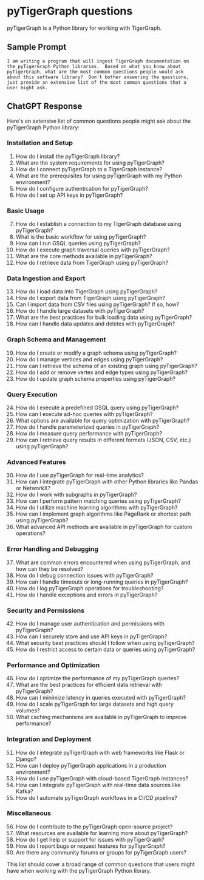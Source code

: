 # pyTigerGraph questions

pyTigerGraph is a Python library for working with TigerGraph.

## Sample Prompt

```
I am writing a program that will ingest TigerGraph documentation on the pyTigerGraph Python libraries.  Based on what you know about pyTigerGraph, what are the most common questions people would ask about this software library?  Don't bother answering the questions, just provide an extensive list of the most common questions that a user might ask.
```

## ChatGPT Response

Here's an extensive list of common questions people might ask about the pyTigerGraph Python library:

### Installation and Setup

1.  How do I install the pyTigerGraph library?
2.  What are the system requirements for using pyTigerGraph?
3.  How do I connect pyTigerGraph to a TigerGraph instance?
4.  What are the prerequisites for using pyTigerGraph with my Python environment?
5.  How do I configure authentication for pyTigerGraph?
6.  How do I set up API keys in pyTigerGraph?

### Basic Usage

7.  How do I establish a connection to my TigerGraph database using pyTigerGraph?
8.  What is the basic workflow for using pyTigerGraph?
9.  How can I run GSQL queries using pyTigerGraph?
10.  How do I execute graph traversal queries with pyTigerGraph?
11.  What are the core methods available in pyTigerGraph?
12.  How do I retrieve data from TigerGraph using pyTigerGraph?

### Data Ingestion and Export

13.  How do I load data into TigerGraph using pyTigerGraph?
14.  How do I export data from TigerGraph using pyTigerGraph?
15.  Can I import data from CSV files using pyTigerGraph? If so, how?
16.  How do I handle large datasets with pyTigerGraph?
17.  What are the best practices for bulk loading data using pyTigerGraph?
18.  How can I handle data updates and deletes with pyTigerGraph?

### Graph Schema and Management

19.  How do I create or modify a graph schema using pyTigerGraph?
20.  How do I manage vertices and edges using pyTigerGraph?
21.  How can I retrieve the schema of an existing graph using pyTigerGraph?
22.  How do I add or remove vertex and edge types using pyTigerGraph?
23.  How do I update graph schema properties using pyTigerGraph?

### Query Execution

24.  How do I execute a predefined GSQL query using pyTigerGraph?
25.  How can I execute ad-hoc queries with pyTigerGraph?
26.  What options are available for query optimization with pyTigerGraph?
27.  How do I handle parameterized queries in pyTigerGraph?
28.  How do I measure query performance with pyTigerGraph?
29.  How can I retrieve query results in different formats (JSON, CSV, etc.) using pyTigerGraph?

### Advanced Features

30.  How do I use pyTigerGraph for real-time analytics?
31.  How can I integrate pyTigerGraph with other Python libraries like Pandas or NetworkX?
32.  How do I work with subgraphs in pyTigerGraph?
33.  How can I perform pattern matching queries using pyTigerGraph?
34.  How do I utilize machine learning algorithms with pyTigerGraph?
35.  How can I implement graph algorithms like PageRank or shortest path using pyTigerGraph?
36.  What advanced API methods are available in pyTigerGraph for custom operations?

### Error Handling and Debugging

37.  What are common errors encountered when using pyTigerGraph, and how can they be resolved?
38.  How do I debug connection issues with pyTigerGraph?
39.  How can I handle timeouts or long-running queries in pyTigerGraph?
40.  How do I log pyTigerGraph operations for troubleshooting?
41.  How do I handle exceptions and errors in pyTigerGraph?

### Security and Permissions

42.  How do I manage user authentication and permissions with pyTigerGraph?
43.  How can I securely store and use API keys in pyTigerGraph?
44.  What security best practices should I follow when using pyTigerGraph?
45.  How do I restrict access to certain data or queries using pyTigerGraph?

### Performance and Optimization

46.  How do I optimize the performance of my pyTigerGraph queries?
47.  What are the best practices for efficient data retrieval with pyTigerGraph?
48.  How can I minimize latency in queries executed with pyTigerGraph?
49.  How do I scale pyTigerGraph for large datasets and high query volumes?
50.  What caching mechanisms are available in pyTigerGraph to improve performance?

### Integration and Deployment

51.  How do I integrate pyTigerGraph with web frameworks like Flask or Django?
52.  How can I deploy pyTigerGraph applications in a production environment?
53.  How do I use pyTigerGraph with cloud-based TigerGraph instances?
54.  How can I integrate pyTigerGraph with real-time data sources like Kafka?
55.  How do I automate pyTigerGraph workflows in a CI/CD pipeline?

### Miscellaneous

56.  How do I contribute to the pyTigerGraph open-source project?
57.  What resources are available for learning more about pyTigerGraph?
58.  How do I get help or support for issues with pyTigerGraph?
59.  How do I report bugs or request features for pyTigerGraph?
60.  Are there any community forums or groups for pyTigerGraph users?

This list should cover a broad range of common questions that users might have when working with the pyTigerGraph Python library.